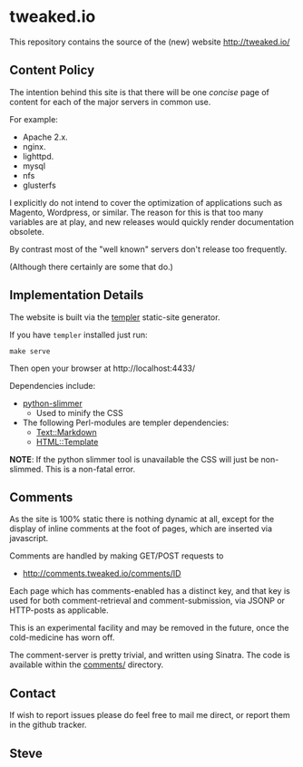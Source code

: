 tweaked.io
==========

This repository contains the source of the (new) website http://tweaked.io/


Content Policy
--------------

The intention behind this site is that there will be one *concise* page
of content for each of the major servers in common use.

For example:

* Apache 2.x.
* nginx.
* lighttpd.
* mysql
* nfs
* glusterfs

I explicitly do not intend to cover the optimization of applications
such as Magento, Wordpress, or similar.  The reason for this is that
too many variables are at play, and new releases would quickly render
documentation obsolete.

By contrast most of the "well known" servers don't release too frequently.

(Although there certainly are some that do.)


Implementation Details
----------------------

The website is built via the [templer](https://github.com/skx/templer)
static-site generator.

If you have `templer` installed just run:

    make serve

Then open your browser at http://localhost:4433/

Dependencies include:

* [python-slimmer](http://packages.debian.org/python-slimmer)
   * Used to minify the CSS
* The following Perl-modules are templer dependencies:
   * [Text::Markdown](http://packages.debian.org/libtext-markdown-perl)
   * [HTML::Template](http://packages.debian.org/libhtml-template-perl)

**NOTE**: If the python slimmer tool is unavailable the CSS will just be non-slimmed.  This is a non-fatal error.


Comments
--------

As the site is 100% static there is nothing dynamic at all, except for
the display of inline comments at the foot of pages, which are inserted
via javascript.

Comments are handled by making GET/POST requests to

* http://comments.tweaked.io/comments/ID

Each page which has comments-enabled has a distinct key, and that key is
used for both comment-retrieval and comment-submission, via JSONP or
HTTP-posts as applicable.

This is an experimental facility and may be removed in the future, once
the cold-medicine has worn off.

The comment-server is pretty trivial, and written using Sinatra. The code
is available within the [comments/](comments/) directory.


Contact
-------

If wish to report issues please do feel free to mail me direct, or
report them in the github tracker.


Steve
--
